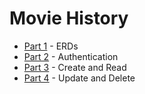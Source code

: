 # Movie History

* [Part 1](./part1.md) - ERDs
* [Part 2](./part2.md) - Authentication
* [Part 3](./part3.md) - Create and Read
* [Part 4](./part4.md) - Update and Delete
